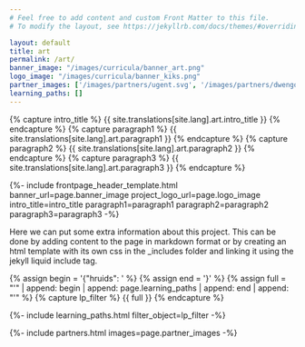 ```yaml
---
# Feel free to add content and custom Front Matter to this file.
# To modify the layout, see https://jekyllrb.com/docs/themes/#overriding-theme-defaults

layout: default
title: art
permalink: /art/
banner_image: "/images/curricula/banner_art.png"
logo_image: "/images/curricula/banner_kiks.png"
partner_images: ['/images/partners/ugent.svg', '/images/partners/dwengo.svg']
learning_paths: []
---
```


{% capture intro_title %} {{ site.translations[site.lang].art.intro_title }} {% endcapture %}
{% capture paragraph1 %} {{ site.translations[site.lang].art.paragraph1 }} {% endcapture %}
{% capture paragraph2 %} {{ site.translations[site.lang].art.paragraph2 }} {% endcapture %}
{% capture paragraph3 %} {{ site.translations[site.lang].art.paragraph3 }} {% endcapture %}


{%- include frontpage_header_template.html banner_url=page.banner_image project_logo_url=page.logo_image
intro_title=intro_title
paragraph1=paragraph1
paragraph2=paragraph2
paragraph3=paragraph3
-%}

Here we can put some extra information about this project. This can be done by adding content to the page in markdown format or by creating an html template with its own css in the _includes folder and linking it using the jekyll liquid include tag.

{% assign begin = '{"hruids": ' %}
{% assign end = '}' %}
{% assign full = "'" | append: begin | append: page.learning_paths | append: end | append: "'" %}
{% capture lp_filter %} {{ full }} {% endcapture %}

{%- include learning_paths.html filter_object=lp_filter -%}

{%- include partners.html images=page.partner_images -%}